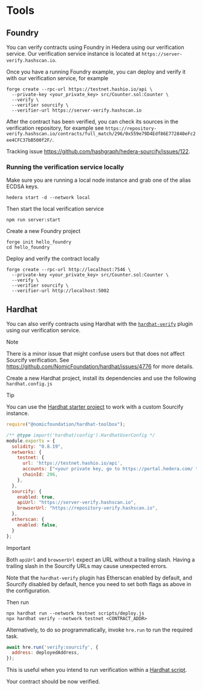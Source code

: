 # Tools

## Foundry

You can verify contracts using Foundry in Hedera using our verification service.
Our verification service instance is located at `https://server-verify.hashscan.io`.

Once you have a running Foundry example, you can deploy and verify it with our verification service, for example

```console
forge create --rpc-url https://testnet.hashio.io/api \
  --private-key <your_private_key> src/Counter.sol:Counter \
  --verify \
  --verifier sourcify \
  --verifier-url https://server-verify.hashscan.io
```

After the contract has been verified, you can check its sources in the verification repository, for example see `https://repository-verify.hashscan.io/contracts/full_match/296/0x559e79D4Edf86E772840eFc2ee4CFC37bB500f2F/`.

Tracking issue <https://github.com/hashgraph/hedera-sourcify/issues/122>.

### Running the verification service locally

Make sure you are running a local node instance and grab one of the alias ECDSA keys.

```console
hedera start -d --network local
```

Then start the local verification service

```console
npm run server:start
```

Create a new Foundry project

```console
forge init hello_foundry
cd hello_foundry
```

Deploy and verify the contract locally

```console
forge create --rpc-url http://localhost:7546 \
  --private-key <your_private_key> src/Counter.sol:Counter \
  --verify \
  --verifier sourcify \
  --verifier-url http://localhost:5002
```

## Hardhat

You can also verify contracts using Hardhat with the [`hardhat-verify`](https://hardhat.org/hardhat-runner/plugins/nomicfoundation-hardhat-verify#verifying-on-sourcify) plugin using our verification service.

> [!NOTE]
> There is a minor issue that might confuse users but that does not affect Sourcify verification.
> See <https://github.com/NomicFoundation/hardhat/issues/4776> for more details.

Create a new Hardhat project, install its dependencies and use the following `hardhat.config.js`

> [!TIP]
> You can use the [Hardhat starter project](./hardhat/) to work with a custom Sourcify instance.

```js
require("@nomicfoundation/hardhat-toolbox");

/** @type import('hardhat/config').HardhatUserConfig */
module.exports = {
  solidity: "0.8.19",
  networks: {
    testnet: {
      url: 'https://testnet.hashio.io/api',
      accounts: ["<your private key, go to https://portal.hedera.com/ to setup one>"],
      chainId: 296,
    },
  },
  sourcify: {
    enabled: true,
    apiUrl: "https://server-verify.hashscan.io",
    browserUrl: "https://repository-verify.hashscan.io",
  },
  etherscan: {
    enabled: false,
  }
};
```

> [!IMPORTANT]
> Both `apiUrl` and `browserUrl` expect an URL without a trailing slash.
> Having a trailing slash in the Sourcify URLs may cause unexpected errors.

Note that the `hardhat-verify` plugin has Etherscan enabled by default, and Sourcify disabled by default, hence you need to set both flags as above in the configuration.

Then run

```console
npx hardhat run --network testnet scripts/deploy.js
npx hardhat verify --network testnet <CONTRACT_ADDR>
```

Alternatively, to do so programmatically, invoke `hre.run` to run the required task.

```js
await hre.run('verify:sourcify', {
  address: deployedAddress,
});
```

This is useful when you intend to run verification within a [Hardhat script](https://hardhat.org/hardhat-runner/docs/advanced/scripts).

Your contract should be now verified.
